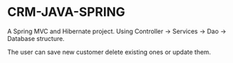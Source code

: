 # CRM-JAVA-SPRING
A Spring MVC and Hibernate project.
Using Controller -> Services -> Dao -> Database structure.

The user can save new customer delete existing ones or update them.
